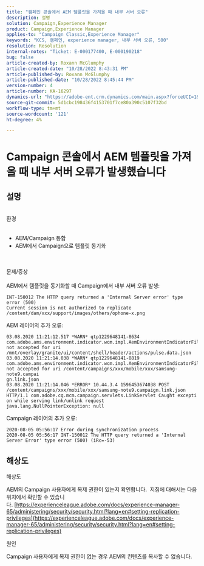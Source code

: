 ```yaml
---
title: "캠페인 콘솔에서 AEM 템플릿을 가져올 때 내부 서버 오류"
description: 설명
solution: Campaign,Experience Manager
product: Campaign,Experience Manager
applies-to: "Campaign Classic,Experience Manager"
keywords: "KCS, 캠페인, experience manager, 내부 서버 오류, 500"
resolution: Resolution
internal-notes: "Ticket: E-000177400, E-000190218"
bug: false
article-created-by: Roxann McGlumphy
article-created-date: "10/28/2022 8:43:31 PM"
article-published-by: Roxann McGlumphy
article-published-date: "10/28/2022 8:45:44 PM"
version-number: 4
article-number: KA-16297
dynamics-url: "https://adobe-ent.crm.dynamics.com/main.aspx?forceUCI=1&pagetype=entityrecord&etn=knowledgearticle&id=c000ad2d-0157-ed11-bba2-6045bd006b25"
source-git-commit: 5d1cbc198436f4153701f7ce80a390c5107f32bd
workflow-type: tm+mt
source-wordcount: '121'
ht-degree: 4%

---
```


# Campaign 콘솔에서 AEM 템플릿을 가져올 때 내부 서버 오류가 발생했습니다

## 설명

<br>환경<br><br>
- AEM/Campaign 통합
- AEM에서 Campaign으로 템플릿 동기화

<br><br>문제/증상<br><br>
AEM에서 템플릿을 동기화할 때 Campaign에서 내부 서버 오류 발생:


```
INT-150012 The HTTP query returned a 'Internal Server error' type error (500)
Current session is not authorized to replicate /content/dam/xxx/support/images/others/ophone-x.png
```


AEM 레이어의 추가 오류:


```
03.08.2020 11:21:12.517 *WARN* qtp1229648141-8634 com.adobe.ams.environment.indicator.wcm.impl.AemEnvironmentIndicatorFilter not accepted for uri /mnt/overlay/granite/ui/content/shell/header/actions/pulse.data.json
03.08.2020 11:21:14.038 *WARN* qtp1229648141-8819 com.adobe.ams.environment.indicator.wcm.impl.AemEnvironmentIndicatorFilter not accepted for uri /content/campaigns/xxx/mobile/xxx/samsung-note9.campai
gn.link.json
03.08.2020 11:21:14.046 *ERROR* 10.44.3.4 1596453674038 POST /content/campaigns/xxx/mobile/xxx/samsung-note9.campaign.link.json HTTP/1.1 com.adobe.cq.mcm.campaign.servlets.LinkServlet Caught excepti
on while serving link/unlink request
java.lang.NullPointerException: null
```


Campaign 레이어의 추가 오류:


```
2020-08-05 05:56:17 Error during synchronization process
2020-08-05 05:56:17 INT-150012 The HTTP query returned a 'Internal Server Error' type error (500) (iRc=-53)
```





## 해상도


해상도

AEM의 Campaign 사용자에게 복제 권한이 있는지 확인합니다.  지침에 대해서는 다음 위치에서 확인할 수 있습니다. [https://experienceleague.adobe.com/docs/experience-manager-65/administering/security/security.html?lang=en#setting-replication-privileges](https://experienceleague.adobe.com/docs/experience-manager-65/administering/security/security.html?lang=en#setting-replication-privileges)

원인

Campaign 사용자에게 복제 권한이 없는 경우 AEM의 컨텐츠를 복사할 수 없습니다.


